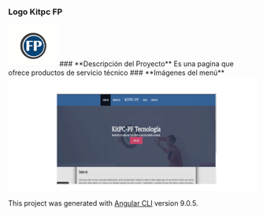 ### **Logo Kitpc FP**
<img src="imagenes/franklin/logo.png" width="100">
### **Descripción del Proyecto**
Es una pagina que ofrece productos de servicio técnico
### **Imágenes del menú**

<img src="imagenes/FONDO.png" width="1000">

This project was generated with [Angular CLI](https://github.com/angular/angular-cli) version 9.0.5.




